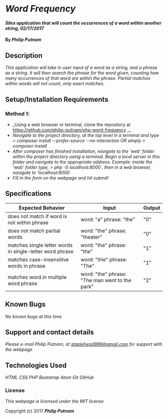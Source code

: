 # _Word Frequency_

#### _Silex application that will count the occurrences of a word within another string, 02/17/2017_

#### By _**Philip Putnam**_

## Description

_This application will take in user input of a word as a string, and a phrase as a string. It will then search the phrase for the word given, counting how many occurrences of that word are within the phrase. Partial matches within words will not count, only exact matches._

## Setup/Installation Requirements

### Method 1:
* _Using a web browser or terminal, clone the repository at https://github.com/philip-putnam/php-word-frequency __
* _Navigate to the project directory, at the top level in a terminal and type > composer install --prefer-source --no-interaction OR simply > composer install_
* _After composer has finished installation, navigate to the 'web' folder within the project directory using a terminal. Begin a local server in this folder and navigate to the appropriate address. Example: inside the 'web' folder type, > php -S localhost:8000 , then in a web browser, navigate to 'localhost:8000_
* _Fill in the form on the webpage and hit submit!_

## Specifications

| Expected Behavior | Input | Output |
| ----------------- | ----- | ------ |
| does not match if word is not within phrase | word: "a" phrase: "the" | "0" |
| does not match partial words | word: "the" phrase: "theater" | "0" |
| matches single letter words in single-letter word phrase | word: "the" phrase: "the" | "1" |
| matches case-insensitive words in phrase | word: "tHe" phrase: "The" | "1" |
| matches word in multiple word phrase | word: "the" phrase: "The man went to the park" | "2" |

## Known Bugs

_No known bugs at this time_

## Support and contact details

_Please e-mail Philip Putnam, at staplehead989@gmail.com for support with the webpage_

## Technologies Used

_HTML_
_CSS_
_PHP_
_Bootstrap_
_Atom_
_Git_
_GitHub_

### License

*This webpage is licensed under the MIT license*

Copyright (c) 2017 **_Philip Putnam_**
